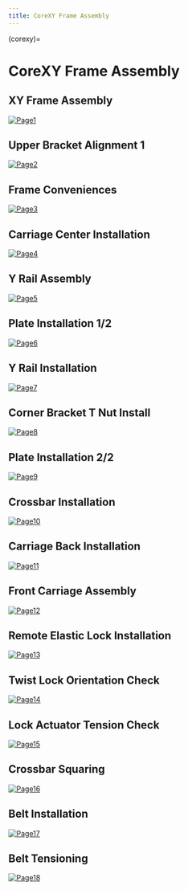 ```yaml
---
title: CoreXY Frame Assembly
---
```


(corexy)=
# CoreXY Frame Assembly

## XY Frame Assembly
[![Page1](_static/corexy0.png)](_static/corexy0.png)

## Upper Bracket Alignment 1
[![Page2](_static/corexy1.png)](_static/corexy1.png)

## Frame Conveniences
[![Page3](_static/corexy2.png)](_static/corexy2.png)

## Carriage Center Installation
[![Page4](_static/corexy3.png)](_static/corexy3.png)

## Y Rail Assembly
[![Page5](_static/corexy4.png)](_static/corexy4.png)

## Plate Installation 1/2
[![Page6](_static/corexy5.png)](_static/corexy5.png)

## Y Rail Installation
[![Page7](_static/corexy6.png)](_static/corexy6.png)

## Corner Bracket T Nut Install
[![Page8](_static/corexy7.png)](_static/corexy7.png)

## Plate Installation 2/2
[![Page9](_static/corexy8.png)](_static/corexy8.png)

## Crossbar Installation
[![Page10](_static/corexy9.png)](_static/corexy9.png)

## Carriage Back Installation
[![Page11](_static/corexy10.png)](_static/corexy10.png)

## Front Carriage Assembly
[![Page12](_static/corexy11.png)](_static/corexy11.png)

## Remote Elastic Lock Installation
[![Page13](_static/corexy12.png)](_static/corexy12.png)

## Twist Lock Orientation Check
[![Page14](_static/corexy13.png)](_static/corexy13.png)

## Lock Actuator Tension Check
[![Page15](_static/corexy14.png)](_static/corexy14.png)

## Crossbar Squaring
[![Page16](_static/corexy15.png)](_static/corexy15.png)

## Belt Installation
[![Page17](_static/corexy16.png)](_static/corexy16.png)

## Belt Tensioning
[![Page18](_static/corexy17.png)](_static/corexy17.png)
